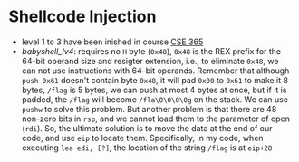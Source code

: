 # Shellcode Injection
- level 1 to 3 have been inished in course [CSE 365](https://github.com/he15enbug/cse-365)
- *babyshell_lv4*: requires no `H` byte (`0x48`), `0x48` is the REX prefix for the 64-bit operand size and resigter extension, i.e., to eliminate `0x48`, we can not use instructions with 64-bit operands. Remember that although `push 0x61` doesn't contain byte `0x48`, it will pad `0x00` to `0x61` to make it 8 bytes, `/flag` is 5 bytes, we can push at most 4 bytes at once, but if it is padded, the `/flag` will become `/fla\0\0\0\0g` on the stack. We can use `pushw` to solve this problem. But another problem is that there are 48 non-zero bits in `rsp`, and we cannot load them to the parameter of open (`rdi`). So, the ultimate solution is to move the data at the end of our code, and use `eip` to locate them. Specifically, in my code, when executing `lea edi, [?]`, the location of the string `/flag` is at `eip+28`
